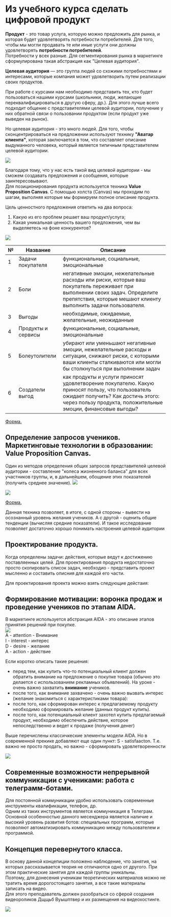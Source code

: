  # Из учебного курса сделать цифровой продукт
**Продукт** - это товар услуга, которую можно предложить для рынка, и которая будет удовлетворять потребности потребителей.
Для того, чтобы мы могли продавать те или иные услуги они должны удовлетворять **потребности потребителей**.  
Потребности у всех разные. Для сегментирования рынка в маркетинге сформулирована такая абстракция как "Целевая аудитория".  
  
**Целевая аудитория** — это группа людей со схожими потребностями и интересами, которые компания может удовлетворить путем реализации своих продуктов.  
  
При работе с курсами нам необходимо представить тех, кто будет пользоваться нашими курсами (школьники, люди, желающие переквалифицироваться в другую сферу, др.).  Для этого лучше всего подходит общение с представителями целевой аудитории, получение у них обратной связи о пользовании продуктом (если продукт уже выведен на рынок).  
  
Но целевая аудитория - это много людей. Для того, чтобы сконцентрироваться на предложении используют технику **"Аватар клиента"**, которая заключается в том, что составляет описание выдуманного человека, который является типичным представителем целевой аудитории.

<img src = "img/avatar.png">

Благодаря тому, что у нас есть такой вид целевой аудитории - мы сможем создавать предложения и сообщения, которые заинтересовывают.  
Для позиционирования продукта используется техника **Value Proposition Canvas**. С помощью холста (Canvas) мы проходим по шагам, выполняя которые мы формируем полное описание продукта.  

Цель ценностного предложения ответить на два вопроса:
1. Какую из его проблем решает ваш продукт/услуга;
2. Какая уникальная ценность вашего предложения, чем вы выделяетесь на фоне конкурентов? 

<img src = "img/vpc04.png">

|№|Название|Описание|
|---|---|---|
|1|Задачи покупателя|функциональные, социальные, эмоциональные|
|2|Боли|негативные эмоции, нежелательные расходы или риски, которые ваш покупатель переживает при выполнении своих задач. Определите препятствия, которые мешают клиенту выполнить задачи пользователя.|
|3|Выгоды|необходимые, ожидаемые, желательные, неожиданные |
|4|Продукты и сервисы|функциональные, социальные, эмоциональные|
|5|Болеутолители|убирают или уменьшают негативные эмоции, нежелательные расходы и ситуации, снижают риски, с которыми ваши клиенты сталкиваются или могли бы столкнуться при выполнении задач|
|6|Создатели выгод|как продукты и услуги приносят удовлетворение покупателю. Какую приносят пользу, что пользователь ожидает получить? Как достичь этого: через пользу продукта, положительные эмоции, финансовые выгоды?|

[Форма.](https://docs.google.com/document/d/1GxERUPSY_64mGYNj-DojGpz9D8BJvRo2hJt8hwP4pLI/edit?usp=sharing)

 ## Определение запросов учеников.  Маркетинговые технологии в образовании: Value Proposition Canvas. 
 Один из методов определения общих запросов представителей целевой аудитории - составление "колеса жизненного баланса" для всех участников группы, и, в дальнейшем, обощение этих показателей (получить среднее значение).
 <img src = "img/balance01.jpg">  

<img src = "img/balance02.jpg">  

[Форма.](https://docs.google.com/spreadsheets/d/1oh_lCdSc--tgyE2wlwZLZHjRSVV_r9M0P4fOKozFtO4/edit#gid=0)  
  
Данная техника позволяет, в итоге, с одной стороны - вывести на осознанный уровень желания учеников. А с другой  - оценить общие тенденции (вычисляя средние показатели). И такое исследование позволяет достаточно хорошо понимать настроения целевой аудитории

 ## Проектирование продукта. 
Когда определены задачи: действия, которые  ведут к достижению поставляенных целей. Для проектирования продукта недостаточно просто скопировать список задач, необходио - представить проект мысленно и составить описния для каждой его части.  

Для проектирования проекта можно взять следующие дейстаия:

 ## Формирование мотивации: воронка продаж и проведение учеников по этапам AIDA. 
В маркетинге используется абстракция AIDA - это описание этапов принятия решений при покупке.  
<img src = "img/aida02.png">  
A - attention - Внимание  
I - interest - интерес  
D - desire - желание  
A - action - действие  
  
Если коротко описать такие решения: 
* перед тем, как купить что-то потенциальный клиент должен обратить внимание на предложение о покупке товара (обычно это делается с использованием рекламных объявлений). На уроке - очень важно захватить **внимание** учеников.
* после того, как внимание захвачено - очень важно вызвать интерес (желание знакомиться с характеристиками товара): 
* после того, как сформирован интерес к предлагаемому продукту необходимо сформировать желание (данных продукт купить).
* после того, как потенциальный клиент захотел купить предлагаемый продукт, необходимо обеспечить действие, которое непоследственно и ведет к продаже (получения денег)

Выше перечислены классичкеские элементы модели AIDA. Но в современной прекике добавляют  еще один пункт: S - satisfaacton. Т.е. важно не просто продать, но важно - сформировать удовлетворенности


<img src = "img/aida04.png">





 ## Современные возможности непрерывной коммуникации с учениками: работа с телеграмм-ботами. 
Для постоянной коммуникации удобно использовать современные инструменты квалификации, телефон, др.  
Одним из таких инструментов является коммуникация в Телеграм. Основной особенностью данного месенджера является наличие и высокий уровень развития ботов: специальных программ, которые позволяют автоматизировать коммуникацию между пользователем и программой.


 ## Концепция перевернутого класса.
 В основу данной концепиции положено наблюдение, что занятия, на которых рассказывается теория не отличаются одно от другого. При этом практические занятия для каждой группы уникальны.  
 Поэтому, для донесения ученикам теоретических материалов можно не тратить время дорогостоящего занятия, а все такие материалы записать на видео.  
 Для этого преподаватель должен разобраться со сферой создания видеороликов Дщщьб Вуышптвер и их размещения на видеохостинге.


<img src = "switch_class02.png">